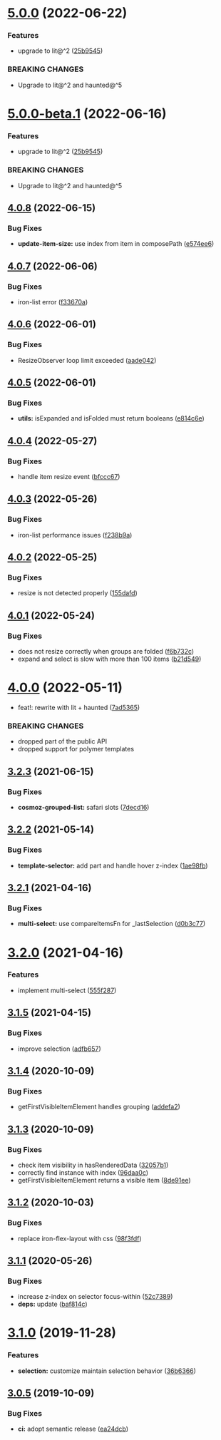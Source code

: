 # [5.0.0](https://github.com/neovici/cosmoz-grouped-list/compare/v4.0.8...v5.0.0) (2022-06-22)


### Features

* upgrade to lit@^2 ([25b9545](https://github.com/neovici/cosmoz-grouped-list/commit/25b95450d6258b5227a1632303672da7b5939332))


### BREAKING CHANGES

* Upgrade to lit@^2 and haunted@^5

# [5.0.0-beta.1](https://github.com/neovici/cosmoz-grouped-list/compare/v4.0.8...v5.0.0-beta.1) (2022-06-16)


### Features

* upgrade to lit@^2 ([25b9545](https://github.com/neovici/cosmoz-grouped-list/commit/25b95450d6258b5227a1632303672da7b5939332))


### BREAKING CHANGES

* Upgrade to lit@^2 and haunted@^5

## [4.0.8](https://github.com/neovici/cosmoz-grouped-list/compare/v4.0.7...v4.0.8) (2022-06-15)


### Bug Fixes

* **update-item-size:** use index from item in composePath ([e574ee6](https://github.com/neovici/cosmoz-grouped-list/commit/e574ee6c3faaa0354b6949afb946f8d56809cfd1))

## [4.0.7](https://github.com/neovici/cosmoz-grouped-list/compare/v4.0.6...v4.0.7) (2022-06-06)


### Bug Fixes

* iron-list error ([f33670a](https://github.com/neovici/cosmoz-grouped-list/commit/f33670a976a6e34ae92b49e841b27609ef394f12))

## [4.0.6](https://github.com/neovici/cosmoz-grouped-list/compare/v4.0.5...v4.0.6) (2022-06-01)


### Bug Fixes

* ResizeObserver loop limit exceeded ([aade042](https://github.com/neovici/cosmoz-grouped-list/commit/aade042d59a98677654aa8d560c5e2029323b00d))

## [4.0.5](https://github.com/neovici/cosmoz-grouped-list/compare/v4.0.4...v4.0.5) (2022-06-01)


### Bug Fixes

* **utils:** isExpanded and isFolded must return booleans ([e814c6e](https://github.com/neovici/cosmoz-grouped-list/commit/e814c6edcfc4ec1a0e05deb0c8bd7009a6fc3def))

## [4.0.4](https://github.com/neovici/cosmoz-grouped-list/compare/v4.0.3...v4.0.4) (2022-05-27)


### Bug Fixes

* handle item resize event ([bfccc67](https://github.com/neovici/cosmoz-grouped-list/commit/bfccc67d736fa3358dc64a34a4bb097635142ca6))

## [4.0.3](https://github.com/neovici/cosmoz-grouped-list/compare/v4.0.2...v4.0.3) (2022-05-26)


### Bug Fixes

* iron-list performance issues ([f238b9a](https://github.com/neovici/cosmoz-grouped-list/commit/f238b9adba524b7dc63970271dfd0cadc249f68c))

## [4.0.2](https://github.com/neovici/cosmoz-grouped-list/compare/v4.0.1...v4.0.2) (2022-05-25)


### Bug Fixes

* resize is not detected properly ([155dafd](https://github.com/neovici/cosmoz-grouped-list/commit/155dafdec4cc54b9927a7c61d80ebfd6343e5e9f))

## [4.0.1](https://github.com/neovici/cosmoz-grouped-list/compare/v4.0.0...v4.0.1) (2022-05-24)


### Bug Fixes

* does not resize correctly when groups are folded ([f6b732c](https://github.com/neovici/cosmoz-grouped-list/commit/f6b732c50e2fd63a3f7774a9146574c1765b3721))
* expand and select is slow with more than 100 items ([b21d549](https://github.com/neovici/cosmoz-grouped-list/commit/b21d549039a71a86a6e3e44710ad0e542acb7bb6))

# [4.0.0](https://github.com/neovici/cosmoz-grouped-list/compare/v3.2.3...v4.0.0) (2022-05-11)


* feat!: rewrite with lit + haunted ([7ad5365](https://github.com/neovici/cosmoz-grouped-list/commit/7ad5365f4f5ef9315d5b41cfd22d753c4c5e0f91))


### BREAKING CHANGES

* dropped part of the public API
* dropped support for polymer templates

## [3.2.3](https://github.com/neovici/cosmoz-grouped-list/compare/v3.2.2...v3.2.3) (2021-06-15)


### Bug Fixes

* **cosmoz-grouped-list:**  safari slots ([7decd16](https://github.com/neovici/cosmoz-grouped-list/commit/7decd16312059eee4e8d00d0f538078f6416719d))

## [3.2.2](https://github.com/neovici/cosmoz-grouped-list/compare/v3.2.1...v3.2.2) (2021-05-14)


### Bug Fixes

* **template-selector:** add part and handle hover z-index ([1ae98fb](https://github.com/neovici/cosmoz-grouped-list/commit/1ae98fb95965814f83cda5821882f0e1f8da749b))

## [3.2.1](https://github.com/neovici/cosmoz-grouped-list/compare/v3.2.0...v3.2.1) (2021-04-16)


### Bug Fixes

* **multi-select:** use compareItemsFn for _lastSelection ([d0b3c77](https://github.com/neovici/cosmoz-grouped-list/commit/d0b3c77cb6b8d73bcfae2816ab56fc8443369194))

# [3.2.0](https://github.com/neovici/cosmoz-grouped-list/compare/v3.1.5...v3.2.0) (2021-04-16)


### Features

* implement multi-select ([555f287](https://github.com/neovici/cosmoz-grouped-list/commit/555f287972da6bac17058a3be1d0c8c33f4478b0))

## [3.1.5](https://github.com/neovici/cosmoz-grouped-list/compare/v3.1.4...v3.1.5) (2021-04-15)


### Bug Fixes

* improve selection ([adfb657](https://github.com/neovici/cosmoz-grouped-list/commit/adfb657d20597af444279d6125d99ecc1df3a4a6))

## [3.1.4](https://github.com/neovici/cosmoz-grouped-list/compare/v3.1.3...v3.1.4) (2020-10-09)


### Bug Fixes

* getFirstVisibleItemElement handles grouping ([addefa2](https://github.com/neovici/cosmoz-grouped-list/commit/addefa251edf05e65eb2ffa481cdcdd7febb71ee))

## [3.1.3](https://github.com/neovici/cosmoz-grouped-list/compare/v3.1.2...v3.1.3) (2020-10-09)


### Bug Fixes

* check item visibility in hasRenderedData ([32057b1](https://github.com/neovici/cosmoz-grouped-list/commit/32057b17a7561b209e9686a79ccd656c576e6496))
* correctly find instance with index ([96daa0c](https://github.com/neovici/cosmoz-grouped-list/commit/96daa0c4f03339f99b8e7bd05bd28c6d157e66c5))
* getFirstVisibleItemElement returns a visible item ([8de91ee](https://github.com/neovici/cosmoz-grouped-list/commit/8de91ee1d1aa2c1fc9bab681b725b31a585e8912))

## [3.1.2](https://github.com/neovici/cosmoz-grouped-list/compare/v3.1.1...v3.1.2) (2020-10-03)


### Bug Fixes

* replace iron-flex-layout with css ([98f3fdf](https://github.com/neovici/cosmoz-grouped-list/commit/98f3fdf39d229a4f2de1d979264ceded6b0ba8d2))

## [3.1.1](https://github.com/neovici/cosmoz-grouped-list/compare/v3.1.0...v3.1.1) (2020-05-26)


### Bug Fixes

* increase z-index on selector focus-within ([52c7389](https://github.com/neovici/cosmoz-grouped-list/commit/52c738985175c3e72f73887310d99993d76805af))
* **deps:** update ([baf814c](https://github.com/neovici/cosmoz-grouped-list/commit/baf814cb88dc906c11e4c27115ab2944364dac76))

# [3.1.0](https://github.com/neovici/cosmoz-grouped-list/compare/v3.0.5...v3.1.0) (2019-11-28)


### Features

* **selection:** customize maintain selection behavior ([36b6366](https://github.com/neovici/cosmoz-grouped-list/commit/36b6366))

## [3.0.5](https://github.com/neovici/cosmoz-grouped-list/compare/v3.0.4...v3.0.5) (2019-10-09)


### Bug Fixes

* **ci:** adopt semantic release ([ea24dcb](https://github.com/neovici/cosmoz-grouped-list/commit/ea24dcb))
